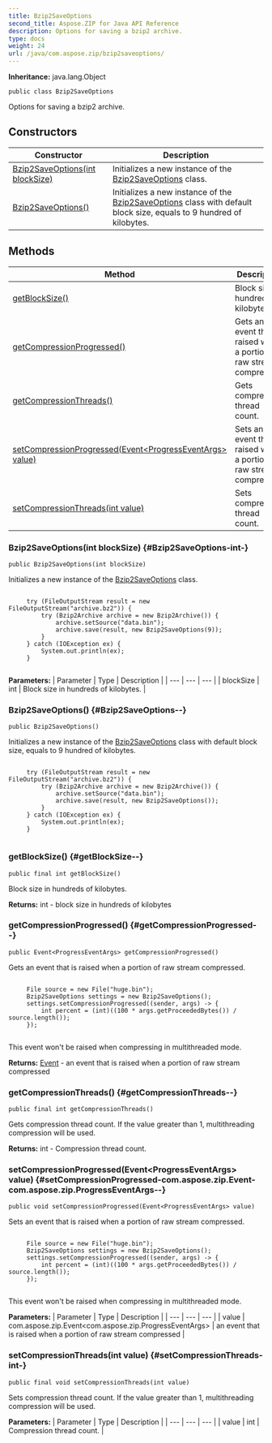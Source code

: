 ```yaml
---
title: Bzip2SaveOptions
second_title: Aspose.ZIP for Java API Reference
description: Options for saving a bzip2 archive.
type: docs
weight: 24
url: /java/com.aspose.zip/bzip2saveoptions/
---
```


**Inheritance:**
java.lang.Object
```
public class Bzip2SaveOptions
```

Options for saving a bzip2 archive.
## Constructors

| Constructor | Description |
| --- | --- |
| [Bzip2SaveOptions(int blockSize)](#Bzip2SaveOptions-int-) | Initializes a new instance of the [Bzip2SaveOptions](../../com.aspose.zip/bzip2saveoptions) class. |
| [Bzip2SaveOptions()](#Bzip2SaveOptions--) | Initializes a new instance of the [Bzip2SaveOptions](../../com.aspose.zip/bzip2saveoptions) class with default block size, equals to 9 hundred of kilobytes. |
## Methods

| Method | Description |
| --- | --- |
| [getBlockSize()](#getBlockSize--) | Block size in hundreds of kilobytes. |
| [getCompressionProgressed()](#getCompressionProgressed--) | Gets an event that is raised when a portion of raw stream compressed. |
| [getCompressionThreads()](#getCompressionThreads--) | Gets compression thread count. |
| [setCompressionProgressed(Event&lt;ProgressEventArgs&gt; value)](#setCompressionProgressed-com.aspose.zip.Event-com.aspose.zip.ProgressEventArgs--) | Sets an event that is raised when a portion of raw stream compressed. |
| [setCompressionThreads(int value)](#setCompressionThreads-int-) | Sets compression thread count. |
### Bzip2SaveOptions(int blockSize) {#Bzip2SaveOptions-int-}
```
public Bzip2SaveOptions(int blockSize)
```


Initializes a new instance of the [Bzip2SaveOptions](../../com.aspose.zip/bzip2saveoptions) class.

```

     try (FileOutputStream result = new FileOutputStream("archive.bz2")) {
         try (Bzip2Archive archive = new Bzip2Archive()) {
             archive.setSource("data.bin");
             archive.save(result, new Bzip2SaveOptions(9));
         }
     } catch (IOException ex) {
         System.out.println(ex);
     }
 
```



**Parameters:**
| Parameter | Type | Description |
| --- | --- | --- |
| blockSize | int | Block size in hundreds of kilobytes. |

### Bzip2SaveOptions() {#Bzip2SaveOptions--}
```
public Bzip2SaveOptions()
```


Initializes a new instance of the [Bzip2SaveOptions](../../com.aspose.zip/bzip2saveoptions) class with default block size, equals to 9 hundred of kilobytes.

```

     try (FileOutputStream result = new FileOutputStream("archive.bz2")) {
         try (Bzip2Archive archive = new Bzip2Archive()) {
             archive.setSource("data.bin");
             archive.save(result, new Bzip2SaveOptions());
         }
     } catch (IOException ex) {
         System.out.println(ex);
     }
 
```



### getBlockSize() {#getBlockSize--}
```
public final int getBlockSize()
```


Block size in hundreds of kilobytes.

**Returns:**
int - block size in hundreds of kilobytes
### getCompressionProgressed() {#getCompressionProgressed--}
```
public Event<ProgressEventArgs> getCompressionProgressed()
```


Gets an event that is raised when a portion of raw stream compressed.

```

     File source = new File("huge.bin");
     Bzip2SaveOptions settings = new Bzip2SaveOptions();
     settings.setCompressionProgressed((sender, args) -> {
         int percent = (int)((100 * args.getProceededBytes()) / source.length());
     });
 
```

This event won't be raised when compressing in multithreaded mode.

**Returns:**
[Event](../../com.aspose.zip/event) - an event that is raised when a portion of raw stream compressed
### getCompressionThreads() {#getCompressionThreads--}
```
public final int getCompressionThreads()
```


Gets compression thread count. If the value greater than 1, multithreading compression will be used.

**Returns:**
int - Compression thread count.
### setCompressionProgressed(Event&lt;ProgressEventArgs&gt; value) {#setCompressionProgressed-com.aspose.zip.Event-com.aspose.zip.ProgressEventArgs--}
```
public void setCompressionProgressed(Event<ProgressEventArgs> value)
```


Sets an event that is raised when a portion of raw stream compressed.

```

     File source = new File("huge.bin");
     Bzip2SaveOptions settings = new Bzip2SaveOptions();
     settings.setCompressionProgressed((sender, args) -> {
         int percent = (int)((100 * args.getProceededBytes()) / source.length());
     });
 
```

This event won't be raised when compressing in multithreaded mode.

**Parameters:**
| Parameter | Type | Description |
| --- | --- | --- |
| value | com.aspose.zip.Event&lt;com.aspose.zip.ProgressEventArgs&gt; | an event that is raised when a portion of raw stream compressed |

### setCompressionThreads(int value) {#setCompressionThreads-int-}
```
public final void setCompressionThreads(int value)
```


Sets compression thread count. If the value greater than 1, multithreading compression will be used.

**Parameters:**
| Parameter | Type | Description |
| --- | --- | --- |
| value | int | Compression thread count. |

